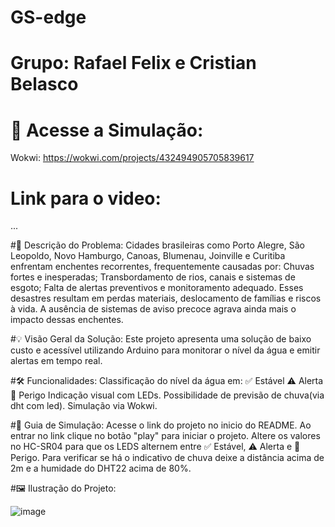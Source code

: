 # GS-edge
# Grupo: Rafael Felix e Cristian Belasco
# 🔗 Acesse a Simulação:
Wokwi: https://wokwi.com/projects/432494905705839617
# Link para o video:
...

#📌 Descrição do Problema:
Cidades brasileiras como Porto Alegre, São Leopoldo, Novo Hamburgo, Canoas, Blumenau, Joinville e Curitiba enfrentam enchentes recorrentes, frequentemente causadas por:
Chuvas fortes e inesperadas;
Transbordamento de rios, canais e sistemas de esgoto;
Falta de alertas preventivos e monitoramento adequado.
Esses desastres resultam em perdas materiais, deslocamento de famílias e riscos à vida. A ausência de sistemas de aviso precoce agrava ainda mais o impacto dessas enchentes.

#💡 Visão Geral da Solução:
Este projeto apresenta uma solução de baixo custo e acessível utilizando Arduino para monitorar o nível da água e emitir alertas em tempo real.

#🛠 Funcionalidades:
Classificação do nível da água em:
✅ Estável
⚠️ Alerta
🚨 Perigo
Indicação visual com LEDs.
Possibilidade de previsão de chuva(via dht com led).
Simulação via Wokwi.

#📘 Guia de Simulação:
Acesse o link do projeto no inicio do README.
Ao entrar no link clique no botão "play" para iniciar o projeto.
Altere os valores no HC-SR04 para que os LEDS alternem entre ✅ Estável, ⚠️ Alerta e 🚨 Perigo. 
Para verificar se há o indicativo de chuva deixe a distância acima de 2m e a humidade do DHT22 acima de 80%.

#🖼️ Ilustração do Projeto:

![image](https://github.com/user-attachments/assets/d049f498-8d4f-45a6-af4f-f65876070c12)


